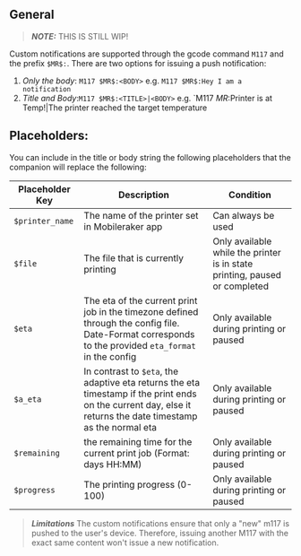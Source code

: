 ## General
>  **_NOTE:_** THIS IS STILL WIP!


Custom notifications are supported through the gcode command `M117` and the prefix `$MR$:`. 
There are two options for issuing a push notification:
1. _Only the body_: `M117 $MR$:<BODY>` e.g. `M117 $MR$:Hey I am a notification`
2. _Title and Body_:`M117 $MR$:<TITLE>|<BODY>` e.g. `M117 $MR$:Printer is at Temp!|The printer reached the target temperature


## Placeholders:

You can include in the title or body string the following placeholders that 
the companion will replace the following:


| Placeholder Key      | Description                                                                                                                                                 | Condition                                                                         |
| -------------------- | ----------------------------------------------------------------------------------------------------------------------------------------------------------- | --------------------------------------------------------------------------------- |
| `$printer_name`      | The name of the printer set in Mobileraker app                                                                                                              | Can always be used                                                                |
| `$file`              | The file that is currently printing                                                                                                                         | Only available while the printer is in state printing, paused or completed |
| `$eta`               | The eta of the current print job in the timezone defined through the config file. Date-Format corresponds to the provided `eta_format` in the config          | Only available during printing or paused                                          |
| `$a_eta`             | In contrast to `$eta`, the adaptive eta returns the eta timestamp if the print ends on the current day, else it returns the date timestamp as the normal eta | Only available during printing or paused                                          |
| `$remaining` | the remaining time for the current print job (Format: days HH:MM)                                                                                           | Only available during printing or paused                                          |
| `$progress`          | The printing progress (0-100)                                                                                                                               | Only available during printing or paused                                          |


> **_Limitations_**
> The custom notifications ensure that only a "new" m117 is pushed to the user's device. Therefore, issuing another M117 with the exact same content won't issue a new notification. 
